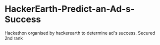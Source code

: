 # HackerEarth-Predict-an-Ad-s-Success
Hackathon organised by hackerearth to determine ad's success. Secured 2nd rank
